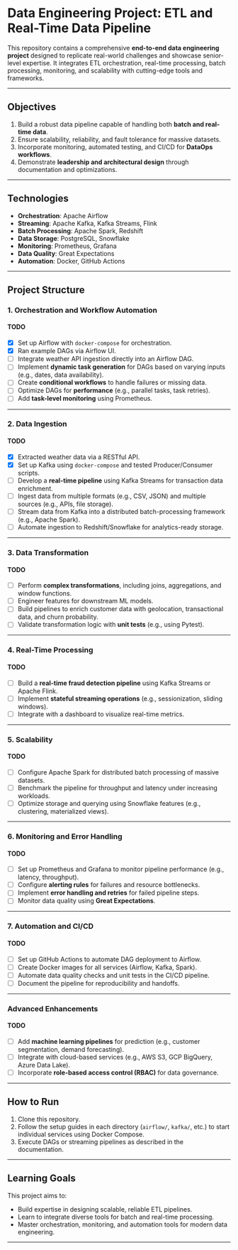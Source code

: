 # **Data Engineering Project: ETL and Real-Time Data Pipeline**

This repository contains a comprehensive **end-to-end data engineering project** designed to replicate real-world challenges and showcase senior-level expertise. It integrates ETL orchestration, real-time processing, batch processing, monitoring, and scalability with cutting-edge tools and frameworks.

---

## **Objectives**
1. Build a robust data pipeline capable of handling both **batch and real-time data**.
2. Ensure scalability, reliability, and fault tolerance for massive datasets.
3. Incorporate monitoring, automated testing, and CI/CD for **DataOps workflows**.
4. Demonstrate **leadership and architectural design** through documentation and optimizations.

---

## **Technologies**
- **Orchestration**: Apache Airflow
- **Streaming**: Apache Kafka, Kafka Streams, Flink
- **Batch Processing**: Apache Spark, Redshift
- **Data Storage**: PostgreSQL, Snowflake
- **Monitoring**: Prometheus, Grafana
- **Data Quality**: Great Expectations
- **Automation**: Docker, GitHub Actions

---

## **Project Structure**
### **1. Orchestration and Workflow Automation**
#### **TODO**
- [x] Set up Airflow with `docker-compose` for orchestration.
- [x] Ran example DAGs via Airflow UI.
- [ ] Integrate weather API ingestion directly into an Airflow DAG.
- [ ] Implement **dynamic task generation** for DAGs based on varying inputs (e.g., dates, data availability).
- [ ] Create **conditional workflows** to handle failures or missing data.
- [ ] Optimize DAGs for **performance** (e.g., parallel tasks, task retries).
- [ ] Add **task-level monitoring** using Prometheus.

---

### **2. Data Ingestion**
#### **TODO**
- [x] Extracted weather data via a RESTful API.
- [x] Set up Kafka using `docker-compose` and tested Producer/Consumer scripts.
- [ ] Develop a **real-time pipeline** using Kafka Streams for transaction data enrichment.
- [ ] Ingest data from multiple formats (e.g., CSV, JSON) and multiple sources (e.g., APIs, file storage).
- [ ] Stream data from Kafka into a distributed batch-processing framework (e.g., Apache Spark).
- [ ] Automate ingestion to Redshift/Snowflake for analytics-ready storage.

---

### **3. Data Transformation**
#### **TODO**
- [ ] Perform **complex transformations**, including joins, aggregations, and window functions.
- [ ] Engineer features for downstream ML models.
- [ ] Build pipelines to enrich customer data with geolocation, transactional data, and churn probability.
- [ ] Validate transformation logic with **unit tests** (e.g., using Pytest).

---

### **4. Real-Time Processing**
#### **TODO**
- [ ] Build a **real-time fraud detection pipeline** using Kafka Streams or Apache Flink.
- [ ] Implement **stateful streaming operations** (e.g., sessionization, sliding windows).
- [ ] Integrate with a dashboard to visualize real-time metrics.

---

### **5. Scalability**
#### **TODO**
- [ ] Configure Apache Spark for distributed batch processing of massive datasets.
- [ ] Benchmark the pipeline for throughput and latency under increasing workloads.
- [ ] Optimize storage and querying using Snowflake features (e.g., clustering, materialized views).

---

### **6. Monitoring and Error Handling**
#### **TODO**
- [ ] Set up Prometheus and Grafana to monitor pipeline performance (e.g., latency, throughput).
- [ ] Configure **alerting rules** for failures and resource bottlenecks.
- [ ] Implement **error handling and retries** for failed pipeline steps.
- [ ] Monitor data quality using **Great Expectations**.

---

### **7. Automation and CI/CD**
#### **TODO**
- [ ] Set up GitHub Actions to automate DAG deployment to Airflow.
- [ ] Create Docker images for all services (Airflow, Kafka, Spark).
- [ ] Automate data quality checks and unit tests in the CI/CD pipeline.
- [ ] Document the pipeline for reproducibility and handoffs.

---

### **Advanced Enhancements**
#### **TODO**
- [ ] Add **machine learning pipelines** for prediction (e.g., customer segmentation, demand forecasting).
- [ ] Integrate with cloud-based services (e.g., AWS S3, GCP BigQuery, Azure Data Lake).
- [ ] Incorporate **role-based access control (RBAC)** for data governance.

---

## **How to Run**
1. Clone this repository.
2. Follow the setup guides in each directory (`airflow/`, `kafka/`, etc.) to start individual services using Docker Compose.
3. Execute DAGs or streaming pipelines as described in the documentation.

---

## **Learning Goals**
This project aims to:
- Build expertise in designing scalable, reliable ETL pipelines.
- Learn to integrate diverse tools for batch and real-time processing.
- Master orchestration, monitoring, and automation tools for modern data engineering.

---
